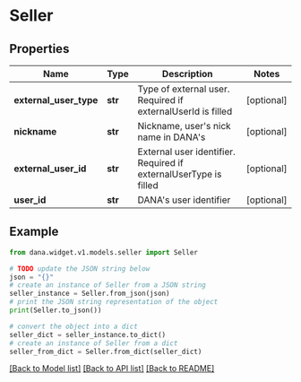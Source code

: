 # Seller


## Properties

Name | Type | Description | Notes
------------ | ------------- | ------------- | -------------
**external_user_type** | **str** | Type of external user. Required if externalUserId is filled | [optional] 
**nickname** | **str** | Nickname, user&#39;s nick name in DANA&#39;s | [optional] 
**external_user_id** | **str** | External user identifier. Required if externalUserType is filled | [optional] 
**user_id** | **str** | DANA&#39;s user identifier | [optional] 

## Example

```python
from dana.widget.v1.models.seller import Seller

# TODO update the JSON string below
json = "{}"
# create an instance of Seller from a JSON string
seller_instance = Seller.from_json(json)
# print the JSON string representation of the object
print(Seller.to_json())

# convert the object into a dict
seller_dict = seller_instance.to_dict()
# create an instance of Seller from a dict
seller_from_dict = Seller.from_dict(seller_dict)
```
[[Back to Model list]](../README.md#documentation-for-models) [[Back to API list]](../README.md#documentation-for-api-endpoints) [[Back to README]](../README.md)


